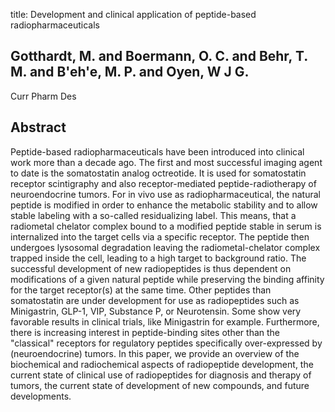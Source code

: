 title: Development and clinical application of peptide-based radiopharmaceuticals

## Gotthardt, M. and Boermann, O. C. and Behr, T. M. and B'eh'e, M. P. and Oyen, W J G.
Curr Pharm Des


## Abstract
Peptide-based radiopharmaceuticals have been introduced into clinical work more than a decade ago. The first and most successful imaging agent to date is the somatostatin analog octreotide. It is used for somatostatin receptor scintigraphy and also receptor-mediated peptide-radiotherapy of neuroendocrine tumors. For in vivo use as radiopharmaceutical, the natural peptide is modified in order to enhance the metabolic stability and to allow stable labeling with a so-called residualizing label. This means, that a radiometal chelator complex bound to a modified peptide stable in serum is internalized into the target cells via a specific receptor. The peptide then undergoes lysosomal degradation leaving the radiometal-chelator complex trapped inside the cell, leading to a high target to background ratio. The successful development of new radiopeptides is thus dependent on modifications of a given natural peptide while preserving the binding affinity for the target receptor(s) at the same time. Other peptides than somatostatin are under development for use as radiopeptides such as Minigastrin, GLP-1, VIP, Substance P, or Neurotensin. Some show very favorable results in clinical trials, like Minigastrin for example. Furthermore, there is increasing interest in peptide-binding sites other than the "classical" receptors for regulatory peptides specifically over-expressed by (neuroendocrine) tumors. In this paper, we provide an overview of the biochemical and radiochemical aspects of radiopeptide development, the current state of clinical use of radiopeptides for diagnosis and therapy of tumors, the current state of development of new compounds, and future developments.

